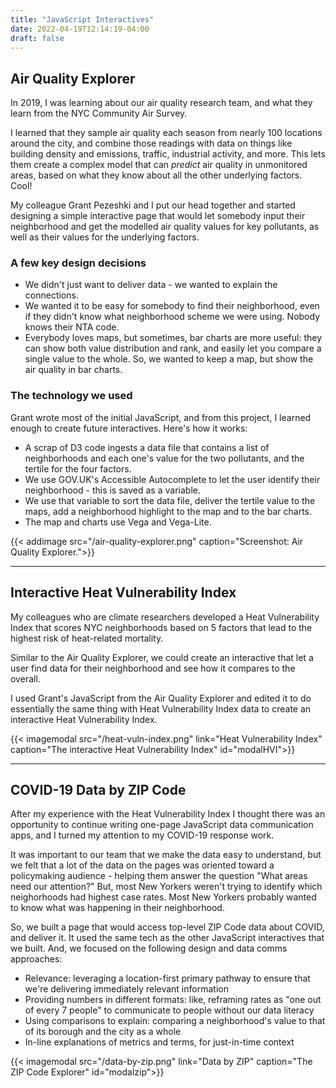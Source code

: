 ```yaml
---
title: "JavaScript Interactives"
date: 2022-04-19T12:14:19-04:00
draft: false
---
```


## Air Quality Explorer

In 2019, I was learning about our air quality research team, and what they learn from the NYC Community Air Survey. 

I learned that they sample air quality each season from nearly 100 locations around the city, and combine those readings with data on things like building density and emissions, traffic, industrial activity, and more. This lets them create a complex model that can *predict* air quality in unmonitored areas, based on what they know about all the other underlying factors. Cool! 

My colleague Grant Pezeshki and I put our head together and started designing a simple interactive page that would let somebody input their neighborhood and get the modelled air quality values for key pollutants, as well as their values for the underlying factors.

### A few key design decisions
- We didn't just want to deliver data - we wanted to explain the connections. 
- We wanted it to be easy for somebody to find their neighborhood, even if they didn't know what neighborhood scheme we were using. Nobody knows their NTA code.
- Everybody loves maps, but sometimes, bar charts are more useful: they can show both value distribution and rank, and easily let you compare a single value to the whole. So, we wanted to keep a map, but show the air quality in bar charts. 

### The technology we used
Grant wrote most of the initial JavaScript, and from this project, I learned enough to create future interactives. Here's how it works:
- A scrap of D3 code ingests a data file that contains a list of neighborhoods and each one's value for the two pollutants, and the tertile for the four factors.
- We use GOV.UK's Accessible Autocomplete to let the user identify their neighborhood - this is saved as a variable.
- We use that variable to sort the data file, deliver the tertile value to the maps, add a neighborhood highlight to the map and to the bar charts.
- The map and charts use Vega and Vega-Lite.

{{< addimage src="/air-quality-explorer.png" caption="Screenshot: Air Quality Explorer.">}}

---

## Interactive Heat Vulnerability Index
My colleagues who are climate researchers developed a Heat Vulnerability Index that scores NYC neighborhoods based on 5 factors that lead to the highest risk of heat-related mortality. 

Similar to the Air Quality Explorer, we could create an interactive that let a user find data for their neighborhood and see how it compares to the overall. 

I used Grant's JavaScript from the Air Quality Explorer and edited it to do essentially the same thing with Heat Vulnerability Index data to create an interactive Heat Vulnerability Index. 

{{< imagemodal src="/heat-vuln-index.png" link="Heat Vulnerability Index" caption="The interactive Heat Vulnerability Index" id="modalHVI">}}

---

## COVID-19 Data by ZIP Code
After my experience with the Heat Vulnerability Index I thought there was an opportunity to continue writing one-page JavaScript data communication apps, and I turned my attention to my COVID-19 response work.

It was important to our team that we make the data easy to understand, but we felt that a lot of the data on the pages was oriented toward a policymaking audience - helping them answer the question "What areas need our attention?" But, most New Yorkers weren't trying to identify which neighorhoods had highest case rates. Most New Yorkers probably wanted to know what was happening in their neighborhood. 

So, we built a page that would access top-level ZIP Code data about COVID, and deliver it. It used the same tech as the other JavaScript interactives that we built. And, we focused on the following design and data comms approaches:
- Relevance: leveraging a location-first primary pathway to ensure that we're delivering immediately relevant information
- Providing numbers in different formats: like, reframing rates as "one out of every 7 people" to communicate to people without our data literacy
- Using comparisons to explain: comparing a neighborhood's value to that of its borough and the city as a whole
- In-line explanations of metrics and terms, for just-in-time context


{{< imagemodal src="/data-by-zip.png" link="Data by ZIP" caption="The ZIP Code Explorer" id="modalzip">}}

